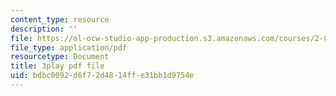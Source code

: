 ```yaml
---
content_type: resource
description: ''
file: https://ol-ocw-studio-app-production.s3.amazonaws.com/courses/2-003sc-engineering-dynamics-fall-2011/bdbc0092d6f72d4814ffe31bb1d9754e_mB_rrEN_Ltc.pdf
file_type: application/pdf
resourcetype: Document
title: 3play pdf file
uid: bdbc0092-d6f7-2d48-14ff-e31bb1d9754e
---
```

